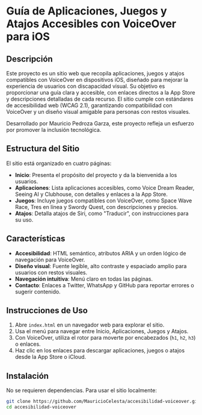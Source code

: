 # Guía de Aplicaciones, Juegos y Atajos Accesibles con VoiceOver para iOS

## Descripción
Este proyecto es un sitio web que recopila aplicaciones, juegos y atajos compatibles con VoiceOver en dispositivos iOS, diseñado para mejorar la experiencia de usuarios con discapacidad visual. Su objetivo es proporcionar una guía clara y accesible, con enlaces directos a la App Store y descripciones detalladas de cada recurso. El sitio cumple con estándares de accesibilidad web (WCAG 2.1), garantizando compatibilidad con VoiceOver y un diseño visual amigable para personas con restos visuales.

Desarrollado por Mauricio Pedroza Garza, este proyecto refleja un esfuerzo por promover la inclusión tecnológica.

## Estructura del Sitio
El sitio está organizado en cuatro páginas:
- **Inicio**: Presenta el propósito del proyecto y da la bienvenida a los usuarios.
- **Aplicaciones**: Lista aplicaciones accesibles, como Voice Dream Reader, Seeing AI y Clubhouse, con detalles y enlaces a la App Store.
- **Juegos**: Incluye juegos compatibles con VoiceOver, como Space Wave Race, Tres en línea y Swordy Quest, con descripciones y precios.
- **Atajos**: Detalla atajos de Siri, como "Traducir", con instrucciones para su uso.

## Características
- **Accesibilidad**: HTML semántico, atributos ARIA y un orden lógico de navegación para VoiceOver.
- **Diseño visual**: Fuente legible, alto contraste y espaciado amplio para usuarios con restos visuales.
- **Navegación intuitiva**: Menú claro en todas las páginas.
- **Contacto**: Enlaces a Twitter, WhatsApp y GitHub para reportar errores o sugerir contenido.

## Instrucciones de Uso
1. Abre `index.html` en un navegador web para explorar el sitio.
2. Usa el menú para navegar entre Inicio, Aplicaciones, Juegos y Atajos.
3. Con VoiceOver, utiliza el rotor para moverte por encabezados (`h1`, `h2`, `h3`) o enlaces.
4. Haz clic en los enlaces para descargar aplicaciones, juegos o atajos desde la App Store o iCloud.

## Instalación
No se requieren dependencias. Para usar el sitio localmente:
```bash
git clone https://github.com/MauricioCelesta/accesibilidad-voiceover.git
cd accesibilidad-voiceover
